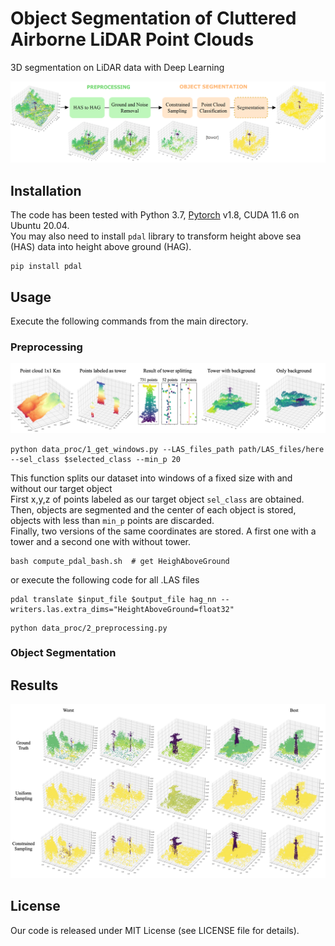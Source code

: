 # Object Segmentation of Cluttered Airborne LiDAR Point Clouds
3D segmentation on LiDAR data with Deep Learning

![plot](./doc/framework.png)

## Installation
The code has been tested with Python 3.7, [Pytorch](https://pytorch.org/) v1.8, CUDA 11.6  on Ubuntu 20.04. <br />
You may also need to install ```pdal``` library to transform height above sea (HAS) data into height above ground (HAG).<br />
```
pip install pdal
```

## Usage
Execute the following commands from the main directory.

### Preprocessing
![plot](./doc/processing.png)

```
python data_proc/1_get_windows.py --LAS_files_path path/LAS_files/here --sel_class $selected_class --min_p 20
```
This function splits our dataset into windows of a fixed size with and without our target object <br />
First x,y,z of points labeled as our target object ```sel_class``` are obtained. <br />
Then, objects are segmented and the center of each object is stored, objects with less than ```min_p``` points are discarded. <br />
Finally, two versions of the same coordinates are stored. A first one with a tower and a second one with without tower. <br />

```
bash compute_pdal_bash.sh  # get HeighAboveGround
```
or execute the following code for all .LAS files
```
pdal translate $input_file $output_file hag_nn --writers.las.extra_dims="HeightAboveGround=float32"
```

```
python data_proc/2_preprocessing.py 
```
### Object Segmentation

## Results
![plot](./doc/segmen_results.png)

## License
Our code is released under MIT License (see LICENSE file for details).
